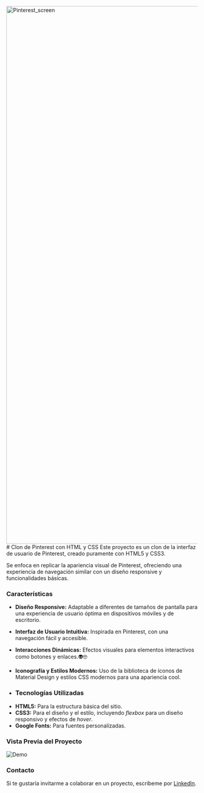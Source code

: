<img width="1418" alt="Pinterest_screen" src="https://github.com/jezikma/pinterest_clon/assets/150862669/33d8ee91-faff-4a19-b29d-16efb601bef3"># Clon de Pinterest con HTML y CSS
Este proyecto es un clon de la interfaz de usuario de Pinterest, creado puramente con HTML5 y CSS3. 

Se enfoca en replicar la apariencia visual de Pinterest, ofreciendo una experiencia de navegación similar con un diseño responsive y funcionalidades básicas.

### Características

* **Diseño Responsive:** Adaptable a diferentes de tamaños de pantalla para una experiencia de usuario óptima en dispositivos móviles y de escritorio.

* **Interfaz de Usuario Intuitiva:** Inspirada en Pinterest, con una navegación fácil y accesible.
  
* **Interacciones Dinámicas:** Efectos visuales para elementos interactivos como botones y enlaces.👽🤓
  
* **Iconografía y Estilos Modernos:** Uso de la biblioteca de íconos de Material Design y estilos CSS modernos para una apariencia cool.

* ### Tecnologías Utilizadas
+ **HTML5:** Para la estructura básica del sitio.
+ **CSS3:** Para el diseño y el estilo, incluyendo _flexbox_ para un diseño responsivo y efectos de _hover_.
+ **Google Fonts:** Para fuentes personalizadas.

### Vista Previa del Proyecto
![Demo](fotos/Pinterest_screen.png)

### Contacto
Si te gustaría invitarme a colaborar en un proyecto, escríbeme por [LinkedIn](https://www.linkedin.com/in/jessica_malc/).

